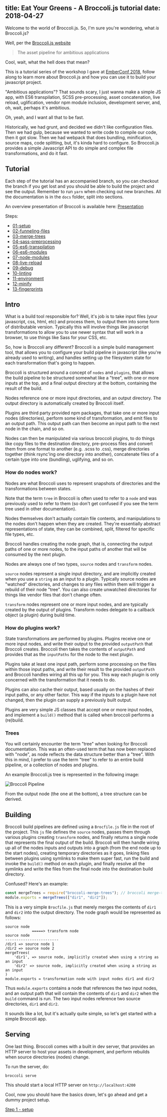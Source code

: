 title: Eat Your Greens - A Broccoli.js tutorial
date: 2018-04-27
---

Welcome to the world of Broccoli.js. So, I'm sure you're wondering, what *is* Broccoli.js?

Well, per the [Broccoli.js website](http://broccolijs.com)

> The asset pipeline for ambitious applications

Cool, wait, what the hell does that mean?

This is a tutorial series of the workshop I gave at [EmberConf 2018](https://emberconf.com/schedule.html#b-eat-your-greens-a-broccoli-js-tutorial),
follow along to learn more about Broccoli.js and how you can use it to build your javascript project.

<!-- toc -->

"Ambitious applications"? That sounds scary, I just wanna make a
simple JS app, with ES6 transpilation, SCSS pre-processing, asset concatenation, live reload, uglification,
vendor npm module inclusion, development server, and, oh, wait, perhaps it's ambitious.

Oh, yeah, and I want all that to be fast.

Historically, we had grunt, and decided we didn't like configuration files.
Then we had gulp, because we wanted to write code to compile our code, then it got slow.
Then we had webpack that does bundling, minification, source maps, code splitting, but, it's kinda hard to configure.
So Broccoli.js provides a simple Javascript API to do simple and complex file transformations, and do it fast.

## Tutorial

Each step of the tutorial has an accompanied branch, so you can checkout the branch if you get lost and you should be
able to build the project and see the output. Remember to run `yarn` when checking out new branches.
All the documentation is in the `docs` folder, split into sections.

An overview presentation of Broccoli is available here: [Presentation](assets/broccolijs-presentation.pdf)

Steps:
* [01-setup](01-setup.html)
* [02-funneling-files](02-funneling-files.html)
* [03-merge-trees](03-merge-trees.html)
* [04-sass-preprocessing](04-sass-preprocessing.html)
* [05-es6-transpilation](05-es6-transpilation.html)
* [06-es6-modules](06-es6-modules.html)
* [07-node-modules](07-node-modules.html)
* [08-live-reload](08-live-reload.html)
* [09-debug](09-debug.html)
* [10-linting](10-linting.html)
* [11-environment](11-environment.html)
* [12-minify](12-minify.html)
* [13-fingerprints](13-fingerprints.html)

## Intro

What is a build tool responsible for? Well, it's job is to take input files (your javascript, css, html, etc) and
process them, to output them into some form of distributable version. Typically this will involve things like javascript
transformations to allow you to use newer syntax that will work in a browser, to use things like Sass for your CSS, etc.

So, how is Broccoli any different? Broccoli is a simple build management tool, that allows you to configure your build
pipeline in javascript (like you're already used to writing), and handles setting up the filesystem state for each
transformation that's going to happen.

Broccoli is structured around a concept of `nodes` and `plugins`, that allows the build pipeline to be structured
somewhat like a "tree", with one or more inputs at the top, and a final output directory at the bottom, containing the
result of the build.

Nodes reference one or more input directories, and an output directory. The output directory is automatically created by
Broccoli itself.

Plugins are third party provided npm packages, that take one or more input nodes (directories), perform some kind of
transformation, and emit files to an output path. This output path can then become an input path to the next node in the
chain, and so on.

Nodes can then be manipulated via various broccoli plugins, to do things like copy files to the destination directory,
pre-process files and convert them from one format to another (e.g. .scss to .css), merge directories together (think
rsync'ing one directory into another), concatenate files of a certain type into one (bundling), uglifying, and so on.

### How do nodes work?

Nodes are what Broccoli uses to represent snapshots of directories and the transformations between states.

Note that the term `tree` in Broccoli is often used to refer to a `node` and was previously used to refer to
them (so don't get confused if you see the term tree used in other documentation).

Nodes themselves don't actually contain file contents, and manipulations to the nodes don't happen when they are created.
They're essentially abstract representations of state, they can be combined, split, filtered for specific file types,
etc.

Broccoli handles creating the node graph, that is, connecting the output paths of one or more nodes, to the input paths
of another that will be consumed by the next plugin.

Nodes are always one of two types, `source` nodes and `transform` nodes.

`source` nodes represent a single input directory, and are implicitly created when you use a `string` as an input to a
plugin. Typically source nodes are "watched" directories, and changes to any files within them will trigger a rebuild of
their node "tree". You can also create unwatched directories for things like vendor files that don't change often.

`transform` nodes represent one or more input nodes, and are typically created by the output of plugins. Transform nodes
delegate to a callback object (a plugin) during build time.

### How do plugins work?

State transformations are performed by plugins. Plugins receive one or more input nodes, and write their output to the
provided `outputPath` that Broccoli creates. Broccoli then takes the contents of `outputPath` and provides that as the
`inputPaths` for the node to the next plugin.

Plugins take at least one input path, perform some processing on the files within those input paths, and write their
result to the provided `outputPath` and Broccoli handles wiring all this up for you. This way each plugin is only
concerned with the transformation that it needs to do.

Plugins can also cache their output, based usually on the hashes of their input paths, or any other factor.
This way if the inputs to a plugin have not changed, then the plugin can supply a previously built output.

Plugins are very simple JS classes that accept one or more input nodes, and implement a `build()` method that
is called when broccoli performs a (re)build.

### Trees

You will certainly encounter the term "tree" when looking for Broccoli documentation. This was an often-used term that
has now been replaced with "node", as node reflects the data structure better than a "tree". With this in mind, I prefer
to use the term "tree" to refer to an entire build pipeline, or a collection of nodes and plugins.

An example Broccoli.js tree is represented in the following image:

![Broccoli Pipeline](assets/broccoli-pipeline-tree.png)

From the output node (the one at the bottom), a tree structure can be derived.

## Building

Broccoli build pipelines are defined using a `Brocfile.js` file in the root of the project. This `js` file
defines the `source` nodes, passes them through various plugins creating `transform` nodes, and finally
returns a single node that represents the final output of the build. Broccoli will then handle wiring up
all of the nodes inputs and outputs into a graph (from the end node up to the start nodes), creating temporary
directories as it goes, linking files between plugins using symlinks to make them super fast, run the build and invoke
the `build()` method on each plugin, and finally resolve all the symlinks and write the files from the final node into
the destination build directory.

Confused? Here's an example:

```js
const mergeTrees = require("broccoli-merge-trees"); // broccoli merge-trees plugin
module.exports = mergeTrees(["dir1", "dir2"]);
```

This is a very simple `Brocfile.js` that merely merges the contents of `dir1` and `dir2` into the output
directory. The node graph would be represented as follows:

```
source node
            =====> transform node
source node
------------------------
/dir1 => source node 1
/dir2 => source node 2
mergeTrees(
    'dir1', => source node, implicitly created when using a string as an input
    'dir2' => source node, implicitly created when using a string as an input
)
module.exports = transformation node with input nodes dir1 and dir2
```

Thus `module.exports` contains a node that references the two input nodes, and an output path that will contain the
contents of `dir1` and `dir2` when the `build` command is run. The two input nodes reference two source directories,
`dir1` and `dir2`.

It sounds like a lot, but it's actually quite simple, so let's get started with a simple Broccoli app.

## Serving

One last thing. Broccoli comes with a built in dev server, that provides an HTTP server to host your assets
in development, and perform rebuilds when source directories (nodes) change.

To run the server, do:

`broccoli serve`

This should start a local HTTP server on `http://localhost:4200`

Cool, now you should have the basics down, let's go ahead and get a dummy project setup.

[Step 1 - setup](/broccolijs/01-setup.html)
